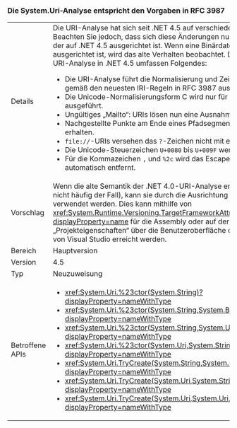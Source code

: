 ### <a name="systemuri-parsing-adheres-to-rfc-3987"></a>Die System.Uri-Analyse entspricht den Vorgaben in RFC 3987

|   |   |
|---|---|
|Details|Die URI-Analyse hat sich seit .NET 4.5 auf verschiedene Weise geändert. Beachten Sie jedoch, dass sich diese Änderungen nur auf Code auswirken, der auf .NET 4.5 ausgerichtet ist. Wenn eine Binärdatei auf .NET 4.0 ausgerichtet ist, wird das alte Verhalten beobachtet. Die Änderungen an der URI-Analyse in .NET 4.5 umfassen Folgendes:<ul><li>Die URI-Analyse führt die Normalisierung und Zeichenüberprüfung gemäß den neuesten IRI-Regeln in RFC 3987 aus.</li><li>Die Unicode-Normalisierungsform C wird nur für den Hostteil des URIs ausgeführt.</li><li>Ungültiges „Mailto“: URIs lösen nun eine Ausnahme aus.</li><li>Nachgestellte Punkte am Ende eines Pfadsegments bleiben nun erhalten.</li><li><code>file://</code>-URIs versehen das <code>?</code>-Zeichen nicht mit einem Escapezeichen.</li><li>Die Unicode-Steuerzeichen <code>U+0080</code> bis <code>U+009F</code> werden nicht unterstützt.</li><li>Für die Kommazeichen <code>,</code> und <code>%2c</code> wird das Escapezeichen nicht automatisch entfernt.</li></ul>|
|Vorschlag|Wenn die alte Semantik der .NET 4.0-URI-Analyse erforderlich ist (das ist nicht häufig der Fall), kann sie durch die Ausrichtung auf .NET 4.0 verwendet werden. Dies kann mithilfe von <xref:System.Runtime.Versioning.TargetFrameworkAttribute?displayProperty=name> für die Assembly oder auf der Seite „Projekteigenschaften“ über die Benutzeroberfläche des Projektsystems von Visual Studio erreicht werden.|
|Bereich|Hauptversion|
|Version|4.5|
|Typ|Neuzuweisung|
|Betroffene APIs|<ul><li><xref:System.Uri.%23ctor(System.String)?displayProperty=nameWithType></li><li><xref:System.Uri.%23ctor(System.String,System.Boolean)?displayProperty=nameWithType></li><li><xref:System.Uri.%23ctor(System.String,System.UriKind)?displayProperty=nameWithType></li><li><xref:System.Uri.%23ctor(System.Uri,System.String)?displayProperty=nameWithType></li><li><xref:System.Uri.TryCreate(System.String,System.UriKind,System.Uri@)?displayProperty=nameWithType></li><li><xref:System.Uri.TryCreate(System.Uri,System.String,System.Uri@)?displayProperty=nameWithType></li><li><xref:System.Uri.TryCreate(System.Uri,System.Uri,System.Uri@)?displayProperty=nameWithType></li></ul>|

